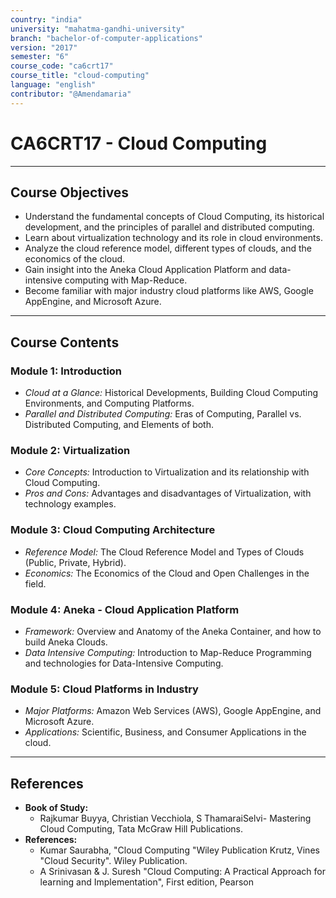 ```yaml
---
country: "india"
university: "mahatma-gandhi-university"
branch: "bachelor-of-computer-applications"
version: "2017"
semester: "6"
course_code: "ca6crt17"
course_title: "cloud-computing"
language: "english"
contributor: "@Amendamaria"
---
```

# CA6CRT17 - Cloud Computing

---
## Course Objectives

* Understand the fundamental concepts of Cloud Computing, its historical development, and the principles of parallel and distributed computing.
* Learn about virtualization technology and its role in cloud environments.
* Analyze the cloud reference model, different types of clouds, and the economics of the cloud.
* Gain insight into the Aneka Cloud Application Platform and data-intensive computing with Map-Reduce.
* Become familiar with major industry cloud platforms like AWS, Google AppEngine, and Microsoft Azure.

---
## Course Contents


### Module 1: Introduction
* *Cloud at a Glance:* Historical Developments, Building Cloud Computing Environments, and Computing Platforms.
* *Parallel and Distributed Computing:* Eras of Computing, Parallel vs. Distributed Computing, and Elements of both.

### Module 2: Virtualization
* *Core Concepts:* Introduction to Virtualization and its relationship with Cloud Computing.
* *Pros and Cons:* Advantages and disadvantages of Virtualization, with technology examples.

### Module 3: Cloud Computing Architecture
* *Reference Model:* The Cloud Reference Model and Types of Clouds (Public, Private, Hybrid).
* *Economics:* The Economics of the Cloud and Open Challenges in the field.

### Module 4: Aneka - Cloud Application Platform
* *Framework:* Overview and Anatomy of the Aneka Container, and how to build Aneka Clouds.
* *Data Intensive Computing:* Introduction to Map-Reduce Programming and technologies for Data-Intensive Computing.

### Module 5: Cloud Platforms in Industry
* *Major Platforms:* Amazon Web Services (AWS), Google AppEngine, and Microsoft Azure.
* *Applications:* Scientific, Business, and Consumer Applications in the cloud.

---
## References
* **Book of Study:**
    * Rajkumar Buyya, Christian Vecchiola, S ThamaraiSelvi- Mastering Cloud Computing, Tata McGraw Hill Publications.
* **References:**
    * Kumar Saurabha, "Cloud Computing "Wiley Publication Krutz, Vines "Cloud Security". Wiley Publication.
    * A Srinivasan & J. Suresh "Cloud Computing: A Practical Approach for learning and Implementation", First edition, Pearson